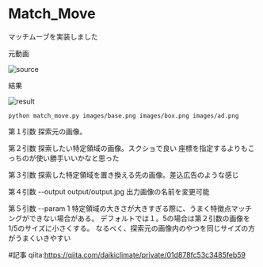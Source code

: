 # Match_Move

マッチムーブを実装しました

元動画

![source](https://user-images.githubusercontent.com/40888763/87899006-c6edeb00-ca8a-11ea-80b3-574088a5804b.gif)


結果


![result](https://user-images.githubusercontent.com/40888763/87899036-e6851380-ca8a-11ea-915-027b703578d4.gif)



```
python match_move.py images/base.png images/box.png images/ad.png 
```

第１引数
探索元の画像。

第２引数
探索したい特定領域の画像。スクショで良い
座標を指定するよりもこっちのが使い勝手いいかなと思った

第３引数
探索した特定領域を置き換える先の画像。差込広告のような感じ

第４引数
--output output/output.jpg
出力画像の名前を変更可能

第５引数
--param 1
特定領域の大きさが大きすぎる際に、うまく特徴点マッチングができない場合がある。
デフォルトでは１。5の場合は第２引数の画像を1/5のサイズに小さくする。
なるべく、探索元の画像内のやつを同じサイズの方がうまくいきやすい


#記事
qiita:https://qiita.com/daikiclimate/private/01d878fc53c3485feb59
